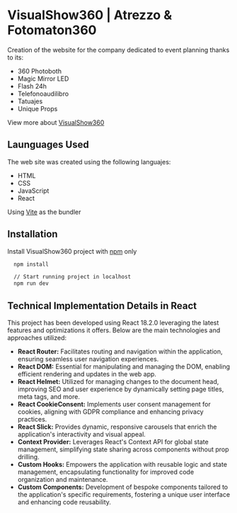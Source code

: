 
# VisualShow360 | Atrezzo & Fotomaton360

Creation of the website for the company dedicated to event planning thanks to its:

- 360 Photoboth
- Magic Mirror LED
- Flash 24h
- Telefonoaudilibro
- Tatuajes
- Unique Props

View more about 
[VisualShow360](https://www.instagram.com/visualshow360?igshid=YmMyMTA2M2Y=)



## Launguages Used

The web site was created using the following languajes: 

- HTML
- CSS
- JavaScript
- React

Using [Vite](https://vitejs.dev/) as the bundler

## Installation

Install VisualShow360 project with [npm](https://www.npmjs.com/) only

```bash
  npm install

  // Start running project in localhost
  npm run dev
```

## Technical Implementation Details in React

This project has been developed using React 18.2.0 leveraging the latest features and optimizations it offers. Below are the main technologies and approaches utilized:

- **React Router:** Facilitates routing and navigation within the application, ensuring seamless user navigation experiences.
- **React DOM:** Essential for manipulating and managing the DOM, enabling efficient rendering and updates in the web app.
- **React Helmet:** Utilized for managing changes to the document head, improving SEO and user experience by dynamically setting page titles, meta tags, and more.
- **React CookieConsent:**  Implements user consent management for cookies, aligning with GDPR compliance and enhancing privacy practices.
- **React Slick:** Provides dynamic, responsive carousels that enrich the application's interactivity and visual appeal.
- **Context Provider:** Leverages React's Context API for global state management, simplifying state sharing across components without prop drilling.
- **Custom Hooks:** Empowers the application with reusable logic and state management, encapsulating functionality for improved code organization and maintenance.
- **Custom Components:** Development of bespoke components tailored to the application's specific requirements, fostering a unique user interface and enhancing code reusability.
